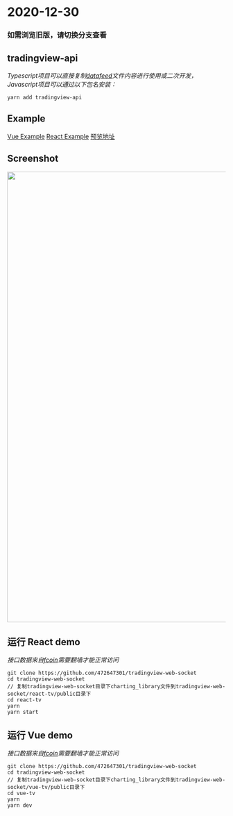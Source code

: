 # 2020-12-30

### 如需浏览旧版，请切换分支查看

## tradingview-api
_Typescript项目可以直接复制[datafeed](https://github.com/472647301/tradingview-web-socket/tree/master/react-tv/src/datafeed)文件内容进行使用或二次开发，Javascript项目可以通过以下包名安装：_
```shell
yarn add tradingview-api
```
## Example
[Vue Example](https://github.com/472647301/tradingview-web-socket/tree/master/vue-tv)
[React Example](https://github.com/472647301/tradingview-web-socket/tree/master/react-tv)
[预览地址](http://49.233.210.12/vite/index.html/) 

## Screenshot
<img src="https://github.com/472647301/tradingview-web-socket/blob/master/screenshot/screenshot.png?raw=true" width="1038">

## 运行 React demo

_接口数据来自[fcoin](https://doc.fcoin.pro/zh.html?javascript#websocket)需要翻墙才能正常访问_

```shell
git clone https://github.com/472647301/tradingview-web-socket
cd tradingview-web-socket
// 复制tradingview-web-socket目录下charting_library文件到tradingview-web-socket/react-tv/public目录下
cd react-tv
yarn 
yarn start
```

## 运行 Vue demo

_接口数据来自[fcoin](https://doc.fcoin.pro/zh.html?javascript#websocket)需要翻墙才能正常访问_

```shell
git clone https://github.com/472647301/tradingview-web-socket
cd tradingview-web-socket
// 复制tradingview-web-socket目录下charting_library文件到tradingview-web-socket/vue-tv/public目录下
cd vue-tv
yarn 
yarn dev
```
